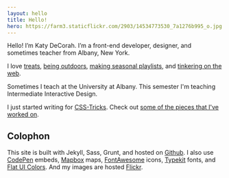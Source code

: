 ```yaml
---
layout: hello
title: Hello!
hero: https://farm3.staticflickr.com/2903/14534773530_7a1276b995_o.jpg
---
```


Hello! I&rsquo;m Katy DeCorah. I&rsquo;m a front-end developer, designer, and sometimes teacher from Albany, New&nbsp;York.

I love [treats](/card-catalog/#epicurean), [being outdoors](/card-catalog/#adventures), [making seasonal playlists](/card-catalog/#playlists), and [tinkering on the web](/card-catalog/#code).

Sometimes I teach at the University at Albany. This semester I'm teaching Intermediate Interactive Design.

I just started writing for [CSS-Tricks](http://css-tricks.com/). Check out [some of the pieces that I've worked on](/humble-brags/#css-tricks).

## Colophon

This site is built with Jekyll, Sass, Grunt, and hosted on [Github](https://github.com/katydecorah/katydecorah.github.com). I also use [CodePen](http://codepen.io/) embeds, [Mapbox](https://www.mapbox.com/developers/api/static/) maps, [FontAwesome](http://fortawesome.github.io/Font-Awesome/icons/) icons, [Typekit](https://typekit.com/) fonts, and [Flat UI Colors](http://flatuicolors.com/). And my images are hosted [Flickr](flickr.com).